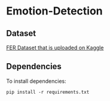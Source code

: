 # Emotion-Detection

## Dataset
[FER Dataset that is uploaded on Kaggle](https://www.kaggle.com/ananthu017/emotion-detection-fer)

## Dependencies
To install dependencies:

```
pip install -r requirements.txt
```
